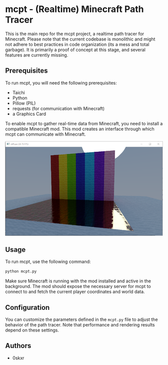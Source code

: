 # mcpt - (Realtime) Minecraft Path Tracer

This is the main repo for the mcpt project, a realtime path tracer for Minecraft. Please note that the current codebase is monolithic and might not adhere to best practices in code organization (its a mess and total garbage). It is primarily a proof of concept at this stage, and several features are currently missing.

## Prerequisites

To run mcpt, you will need the following prerequisites:

- Taichi 
- Python
- Pillow (PIL)
- requests (for communication with Minecraft)
- a Graphics Card

To enable mcpt to gather real-time data from Minecraft, you need to install a compatible Minecraft mod. This mod creates an interface through which mcpt can communicate with Minecraft.

![Alt text](screen.png)

## Usage

To run mcpt, use the following command:

```python
python mcpt.py
```

Make sure Minecraft is running with the mod installed and active in the background. The mod should expose the necessary server for mcpt to connect to and fetch the current player coordinates and world data.

## Configuration

You can customize the parameters defined in the `mcpt.py` file to adjust the behavior of the path tracer. Note that performance and rendering results depend on these settings.

## Authors

- 0skxr
